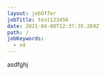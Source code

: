 ```yaml
---
layout: jobOffer
jobTitle: test123456
date: 2021-04-08T12:37:35.269Z
path: /
jobKeywords:
  - xd
---
```

asdfghj